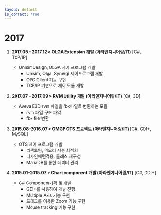 ```yaml
---
layout: default
is_contact: true
---
```


# 2017

1. **2017.05 – 2017.12 > OLGA Extension 개발 (아라엔지니어링/IT)**
	 [C#, TCP/IP]
	 
	- UnisimDesign, OLGA 제어 프로그램 개발
		- Unisim, Olga, Synergi 제어프로그램 개발
		- OPC Client 기능 구현
		- TCP/IP 기반으로 제어 모듈 개발

1. **2017.07 – 2017.09 > RVM Utility 개발 (아라엔지니어링/IT)**
	 [C#, 3D]
	 
	- Aveva E3D rvm 파일을 fbx파일로 변환하는 모듈
		- rvm 파일 구조 파악
		- fbx file 변환

1. **2015.08–2016.07 > OMGP OTS 프로젝트 (아라엔지니어링/IT)**
	[C#, GDI+, MySQL]
	
	- OTS 제어 프로그램 개발
		- 리펙토링, 메모리 사용 최적화
		- 디자인패턴적용, 클래스 재구성
		- MariaDB를 통한 데이터 관리

1. **2015.01–2015.07 > Chart component 개발 (아라엔지니어링/IT)**
	 [C#, GDI+]
	 
	- C# Component기획 및 개발
		- GDI+를 사용하여 개발 진행
		- Multiple Axis 기능 구현
		- 드래그를 이용한 Zoom 기능 구현
		- Mouse tracking 기능 구현
